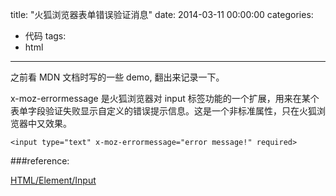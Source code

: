 title: "火狐浏览器表单错误验证消息"
date: 2014-03-11 00:00:00
categories:
- 代码
tags:
- html
---

之前看 MDN 文档时写的一些 demo, 翻出来记录一下。

x-moz-errormessage 是火狐浏览器对 input 标签功能的一个扩展，用来在某个表单字段验证失败显示自定义的错误提示信息。这是一个非标准属性，只在火狐浏览器中又效果。

```
<input type="text" x-moz-errormessage="error message!" required>
```

###reference:

[HTML/Element/Input](https://developer.mozilla.org/zh-CN/docs/HTML/Element/Input)
